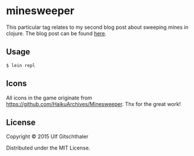 # minesweeper

This particular tag relates to my second blog post about sweeping mines in clojure. The blog post can be found [here](https://comsysto.com/blog-post/sweeping-mines-with-clojure-part-2).

## Usage

    $ lein repl

## Icons
All icons in the game originate from https://github.com/HaikuArchives/Minesweeper. Thx for the great work!

## License

Copyright © 2015 Ulf Gitschthaler

Distributed under the MIT License.
